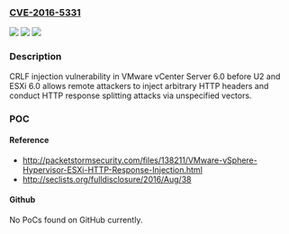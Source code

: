 ### [CVE-2016-5331](https://cve.mitre.org/cgi-bin/cvename.cgi?name=CVE-2016-5331)
![](https://img.shields.io/static/v1?label=Product&message=n%2Fa&color=blue)
![](https://img.shields.io/static/v1?label=Version&message=n%2Fa&color=blue)
![](https://img.shields.io/static/v1?label=Vulnerability&message=n%2Fa&color=brighgreen)

### Description

CRLF injection vulnerability in VMware vCenter Server 6.0 before U2 and ESXi 6.0 allows remote attackers to inject arbitrary HTTP headers and conduct HTTP response splitting attacks via unspecified vectors.

### POC

#### Reference
- http://packetstormsecurity.com/files/138211/VMware-vSphere-Hypervisor-ESXi-HTTP-Response-Injection.html
- http://seclists.org/fulldisclosure/2016/Aug/38

#### Github
No PoCs found on GitHub currently.

